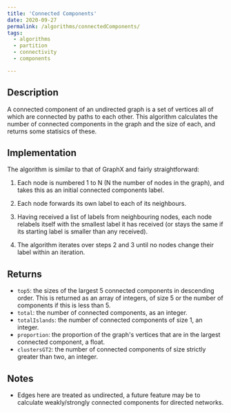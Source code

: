 ```yaml
---
title: 'Connected Components'
date: 2020-09-27
permalink: /algorithms/connectedComponents/
tags:
  - algorithms
  - partition
  - connectivity
  - components

---
```


## Description
A connected component of an undirected graph is a set of vertices all of which are connected by paths to each other. This algorithm calculates the number of connected components in the graph and the size of each, and returns some statisics of these.

## Implementation
The algorithm is similar to that of GraphX and fairly straightforward:

1. Each node is numbered 1 to N (N the number of nodes in the graph), and takes this as an initial connected components label.

2. Each node forwards its own label to each of its neighbours.

3. Having received a list of labels from neighbouring nodes, each node relabels itself with the smallest label it has received (or stays the same if its starting label is smaller than any received).

4. The algorithm iterates over steps 2 and 3 until no nodes change their label within an iteration.

## Returns
* `top5`: the sizes of the largest 5 connected components in descending order. This is returned as an array of integers, of size 5 or the number of components if this is less than 5.
* `total`: the number of connected components, as an integer.
* `totalIslands`: the number of connected components of size 1, an integer.
* `proportion`: the proportion of the graph's vertices that are in the largest connected component, a float.
* `clustersGT2`: the number of connected components of size strictly greater than two, an integer.

## Notes

* Edges here are treated as undirected, a future feature may be to calculate weakly/strongly connected components for directed networks.
